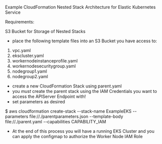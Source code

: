 Example CloudFormation Nested Stack Architecture for Elastic Kubernetes Service

Requirements:

S3 Bucket for Storage of Nested Stacks
- place the following template files into an S3 Bucket you have access to:

1. vpc.yaml
2. ekscluster.yaml			
3. workernodeinstanceprofile.yaml
4. workernodesecuritygroup.yaml
5. nodegroup1.yaml
6. nodegroup2.yaml

- create a new CloudFormation Stack using parent.yaml
- you *must* create the parent stack using the IAM Credentials you want to access the APIServer Endpoint with!
- set parameters as desired

$ aws cloudformation create-stack --stack-name ExampleEKS --parameters file://./parentparameters.json --template-body file://./parent.yaml --capabilities CAPABILITY_IAM

- At the end of this process you will have a running EKS Cluster and you can apply the configmap to authorize the Worker Node IAM Role
